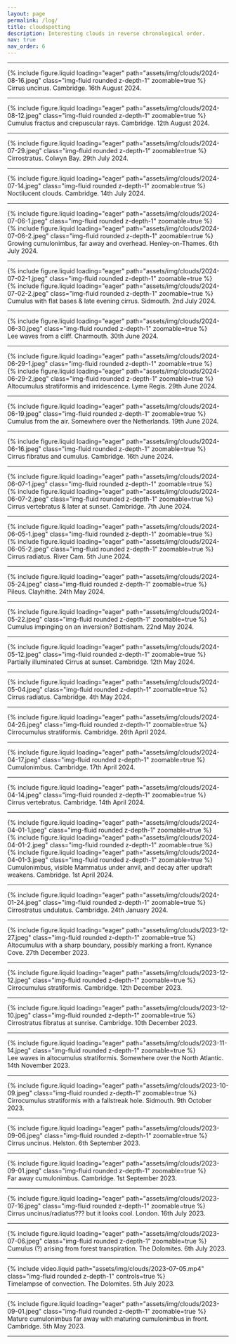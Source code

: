 ```yaml
---
layout: page
permalink: /log/
title: cloudspotting
description: Interesting clouds in reverse chronological order.
nav: true
nav_order: 6
---
```


<hr>

<div class="row mt-3">
    <div class="col-sm mt-3 mt-md-0">
        {% include figure.liquid loading="eager" path="assets/img/clouds/2024-08-16.jpeg" class="img-fluid rounded z-depth-1" zoomable=true %}
    </div>
</div>
<div class="caption">
    Cirrus uncinus. Cambridge. 16th August 2024.
</div>

<hr>

<div class="row mt-3">
    <div class="col-sm mt-3 mt-md-0">
        {% include figure.liquid loading="eager" path="assets/img/clouds/2024-08-12.jpeg" class="img-fluid rounded z-depth-1" zoomable=true %}
    </div>
</div>
<div class="caption">
    Cumulus fractus and crepuscular rays. Cambridge. 12th August 2024.
</div>

<hr>

<div class="row mt-3">
    <div class="col-sm mt-3 mt-md-0">
        {% include figure.liquid loading="eager" path="assets/img/clouds/2024-07-29.jpeg" class="img-fluid rounded z-depth-1" zoomable=true %}
    </div>
</div>
<div class="caption">
    Cirrostratus. Colwyn Bay. 29th July 2024.
</div>

<hr>

<div class="row mt-3">
    <div class="col-sm mt-3 mt-md-0">
        {% include figure.liquid loading="eager" path="assets/img/clouds/2024-07-14.jpeg" class="img-fluid rounded z-depth-1" zoomable=true %}
    </div>
</div>
<div class="caption">
    Noctilucent clouds. Cambridge. 14th July 2024.
</div>

<hr>

<div class="row mt-3">
    <div class="col-sm mt-3 mt-md-0">
        {% include figure.liquid loading="eager" path="assets/img/clouds/2024-07-06-1.jpeg" class="img-fluid rounded z-depth-1" zoomable=true %}
    </div>
    <div class="col-sm mt-3 mt-md-0">
        {% include figure.liquid loading="eager" path="assets/img/clouds/2024-07-06-2.jpeg" class="img-fluid rounded z-depth-1" zoomable=true %}
    </div>
</div>
<div class="caption">
    Growing cumulonimbus, far away and overhead. Henley-on-Thames. 6th July 2024.
</div>

<hr>

<div class="row mt-3">
    <div class="col-sm mt-3 mt-md-0">
        {% include figure.liquid loading="eager" path="assets/img/clouds/2024-07-02-1.jpeg" class="img-fluid rounded z-depth-1" zoomable=true %}
    </div>
    <div class="col-sm mt-3 mt-md-0">
        {% include figure.liquid loading="eager" path="assets/img/clouds/2024-07-02-2.jpeg" class="img-fluid rounded z-depth-1" zoomable=true %}
    </div>
</div>
<div class="caption">
    Cumulus with flat bases & late evening cirrus. Sidmouth. 2nd July 2024.
</div>

<hr>

<div class="row mt-3">
    <div class="col-sm mt-3 mt-md-0">
        {% include figure.liquid loading="eager" path="assets/img/clouds/2024-06-30.jpeg" class="img-fluid rounded z-depth-1" zoomable=true %}
    </div>
</div>
<div class="caption">
    Lee waves from a cliff. Charmouth. 30th June 2024.
</div>

<hr>

<div class="row mt-3">
    <div class="col-sm mt-3 mt-md-0">
        {% include figure.liquid loading="eager" path="assets/img/clouds/2024-06-29-1.jpeg" class="img-fluid rounded z-depth-1" zoomable=true %}
    </div>
    <div class="col-sm mt-3 mt-md-0">
        {% include figure.liquid loading="eager" path="assets/img/clouds/2024-06-29-2.jpeg" class="img-fluid rounded z-depth-1" zoomable=true %}
    </div>
</div>
<div class="caption">
    Altocumulus stratiformis and irridescence. Lyme Regis. 29th June 2024.
</div>

<hr>

<div class="row mt-3">
    <div class="col-sm mt-3 mt-md-0">
        {% include figure.liquid loading="eager" path="assets/img/clouds/2024-06-19.jpeg" class="img-fluid rounded z-depth-1" zoomable=true %}
    </div>
</div>
<div class="caption">
    Cumulus from the air. Somewhere over the Netherlands. 19th June 2024.
</div>

<hr>

<div class="row mt-3">
    <div class="col-sm mt-3 mt-md-0">
        {% include figure.liquid loading="eager" path="assets/img/clouds/2024-06-16.jpeg" class="img-fluid rounded z-depth-1" zoomable=true %}
    </div>
</div>
<div class="caption">
    Cirrus fibratus and cumulus. Cambridge. 16th June 2024.
</div>

<hr>

<div class="row mt-3">
    <div class="col-sm mt-3 mt-md-0">
        {% include figure.liquid loading="eager" path="assets/img/clouds/2024-06-07-1.jpeg" class="img-fluid rounded z-depth-1" zoomable=true %}
    </div>
    <div class="col-sm mt-3 mt-md-0">
        {% include figure.liquid loading="eager" path="assets/img/clouds/2024-06-07-2.jpeg" class="img-fluid rounded z-depth-1" zoomable=true %}
    </div>
</div>
<div class="caption">
    Cirrus vertebratus & later at sunset. Cambridge. 7th June 2024.
</div>

<hr>

<div class="row mt-3">
    <div class="col-sm mt-3 mt-md-0">
        {% include figure.liquid loading="eager" path="assets/img/clouds/2024-06-05-1.jpeg" class="img-fluid rounded z-depth-1" zoomable=true %}
    </div>
    <div class="col-sm mt-3 mt-md-0">
        {% include figure.liquid loading="eager" path="assets/img/clouds/2024-06-05-2.jpeg" class="img-fluid rounded z-depth-1" zoomable=true %}
    </div>
</div>
<div class="caption">
    Cirrus radiatus. River Cam. 5th June 2024.
</div>

<hr>

<div class="row mt-3">
    <div class="col-sm mt-3 mt-md-0">
        {% include figure.liquid loading="eager" path="assets/img/clouds/2024-05-24.jpeg" class="img-fluid rounded z-depth-1" zoomable=true %}
    </div>
</div>
<div class="caption">
    Pileus. Clayhithe. 24th May 2024. 
</div>

<hr>

<div class="row mt-3">
    <div class="col-sm mt-3 mt-md-0">
        {% include figure.liquid loading="eager" path="assets/img/clouds/2024-05-22.jpeg" class="img-fluid rounded z-depth-1" zoomable=true %}
    </div>
</div>
<div class="caption">
    Cumulus impinging on an inversion? Bottisham. 22nd May 2024. 
</div>

<hr>

<div class="row mt-3">
    <div class="col-sm mt-3 mt-md-0">
        {% include figure.liquid loading="eager" path="assets/img/clouds/2024-05-12.jpeg" class="img-fluid rounded z-depth-1" zoomable=true %}
    </div>
</div>
<div class="caption">
    Partially illuminated Cirrus at sunset. Cambridge. 12th May 2024. 
</div>

<hr>

<div class="row mt-3">
    <div class="col-sm mt-3 mt-md-0">
        {% include figure.liquid loading="eager" path="assets/img/clouds/2024-05-04.jpeg" class="img-fluid rounded z-depth-1" zoomable=true %}
    </div>
</div>
<div class="caption">
    Cirrus radiatus. Cambridge. 4th May 2024. 
</div>

<hr>

<div class="row mt-3">
    <div class="col-sm mt-3 mt-md-0">
        {% include figure.liquid loading="eager" path="assets/img/clouds/2024-04-26.jpeg" class="img-fluid rounded z-depth-1" zoomable=true %}
    </div>
</div>
<div class="caption">
    Cirrocumulus stratiformis. Cambridge. 26th April 2024.
</div>

<hr>

<div class="row mt-3">
    <div class="col-sm mt-3 mt-md-0">
        {% include figure.liquid loading="eager" path="assets/img/clouds/2024-04-17.jpeg" class="img-fluid rounded z-depth-1" zoomable=true %}
    </div>
</div>
<div class="caption">
    Cumulonimbus. Cambridge. 17th April 2024.
</div>

<hr>

<div class="row mt-3">
    <div class="col-sm mt-3 mt-md-0">
        {% include figure.liquid loading="eager" path="assets/img/clouds/2024-04-14.jpeg" class="img-fluid rounded z-depth-1" zoomable=true %}
    </div>
</div>
<div class="caption">
    Cirrus vertebratus. Cambridge. 14th April 2024.
</div>

<hr>

<div class="row mt-3">
    <div class="col-sm mt-3 mt-md-0">
        {% include figure.liquid loading="eager" path="assets/img/clouds/2024-04-01-1.jpeg" class="img-fluid rounded z-depth-1" zoomable=true %}
    </div>
</div>
<div class="row mt-3">
    <div class="col-sm mt-3 mt-md-0">
        {% include figure.liquid loading="eager" path="assets/img/clouds/2024-04-01-2.jpeg" class="img-fluid rounded z-depth-1" zoomable=true %}
    </div>
    <div class="col-sm mt-3 mt-md-0">
        {% include figure.liquid loading="eager" path="assets/img/clouds/2024-04-01-3.jpeg" class="img-fluid rounded z-depth-1" zoomable=true %}
    </div>
</div>
<div class="caption">
    Cumulonimbus, visible Mammatus under anvil, and decay after updraft weakens. Cambridge. 1st April 2024.
</div>

<hr>

<div class="row mt-3">
    <div class="col-sm mt-3 mt-md-0">
        {% include figure.liquid loading="eager" path="assets/img/clouds/2024-01-24.jpeg" class="img-fluid rounded z-depth-1" zoomable=true %}
    </div>
</div>
<div class="caption">
    Cirrostratus undulatus. Cambridge. 24th January 2024.
</div>

<hr>

<div class="row mt-3">
    <div class="col-sm mt-3 mt-md-0">
        {% include figure.liquid loading="eager" path="assets/img/clouds/2023-12-27.jpeg" class="img-fluid rounded z-depth-1" zoomable=true %}
    </div>
</div>
<div class="caption">
    Altocumulus with a sharp boundary, possibly marking a front. Kynance Cove. 27th December 2023.
</div>

<hr>

<div class="row mt-3">
    <div class="col-sm mt-3 mt-md-0">
        {% include figure.liquid loading="eager" path="assets/img/clouds/2023-12-12.jpeg" class="img-fluid rounded z-depth-1" zoomable=true %}
    </div>
</div>
<div class="caption">
    Cirrocumulus stratiformis. Cambridge. 12th December 2023.
</div>

<hr>

<div class="row mt-3">
    <div class="col-sm mt-3 mt-md-0">
        {% include figure.liquid loading="eager" path="assets/img/clouds/2023-12-10.jpeg" class="img-fluid rounded z-depth-1" zoomable=true %}
    </div>
</div>
<div class="caption">
	Cirrostratus fibratus at sunrise. Cambridge. 10th December 2023.
</div>

<hr>

<div class="row mt-3">
    <div class="col-sm mt-3 mt-md-0">
        {% include figure.liquid loading="eager" path="assets/img/clouds/2023-11-14.jpeg" class="img-fluid rounded z-depth-1" zoomable=true %}
    </div>
</div>
<div class="caption">
    Lee waves in altocumulus stratiformis. Somewhere over the North Atlantic. 14th November 2023.
</div>

<hr>

<div class="row mt-3">
    <div class="col-sm mt-3 mt-md-0">
        {% include figure.liquid loading="eager" path="assets/img/clouds/2023-10-09.jpeg" class="img-fluid rounded z-depth-1" zoomable=true %}
    </div>
</div>
<div class="caption">
    Cirrocumulus stratiformis with a fallstreak hole. Sidmouth. 9th October 2023.
</div>

<hr>

<div class="row mt-3">
    <div class="col-sm mt-3 mt-md-0">
        {% include figure.liquid loading="eager" path="assets/img/clouds/2023-09-06.jpeg" class="img-fluid rounded z-depth-1" zoomable=true %}
    </div>
</div>
<div class="caption">
    Cirrus uncinus. Helston. 6th September 2023.
</div>

<hr>

<div class="row mt-3">
    <div class="col-sm mt-3 mt-md-0">
        {% include figure.liquid loading="eager" path="assets/img/clouds/2023-09-01.jpeg" class="img-fluid rounded z-depth-1" zoomable=true %}
    </div>
</div>
<div class="caption">
    Far away cumulonimbus. Cambridge. 1st September 2023.
</div>

<hr>

<div class="row mt-3">
    <div class="col-sm mt-3 mt-md-0">
        {% include figure.liquid loading="eager" path="assets/img/clouds/2023-07-16.jpeg" class="img-fluid rounded z-depth-1" zoomable=true %}
    </div>
</div>
<div class="caption">
    Cirrus uncinus/radiatus??? but it looks cool. London. 16th July 2023.
</div>

<hr>

<div class="row mt-3">
    <div class="col-sm mt-3 mt-md-0">
        {% include figure.liquid loading="eager" path="assets/img/clouds/2023-07-06.jpeg" class="img-fluid rounded z-depth-1" zoomable=true %}
    </div>
</div>
<div class="caption">
    Cumulus (?) arising from forest transpiration. The Dolomites. 6th July 2023.
</div>

<hr>

<div class="row mt-3">
    <div class="col-sm mt-3 mt-md-0">
        {% include video.liquid path="assets/img/clouds/2023-07-05.mp4" class="img-fluid rounded z-depth-1" controls=true %}
    </div>
</div>
<div class="caption">
    Timelampse of convection. The Dolomites. 5th July 2023.
</div>

<hr>

<div class="row mt-3">
    <div class="col-sm mt-3 mt-md-0">
        {% include figure.liquid loading="eager" path="assets/img/clouds/2023-09-01.jpeg" class="img-fluid rounded z-depth-1" zoomable=true %}
    </div>
</div>
<div class="caption">
    Mature cumulonimbus far away with maturing cumulonimbus in front. Cambridge. 5th May 2023.
</div>

<hr>
